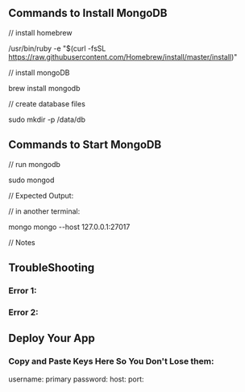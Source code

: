 ## Commands to Install MongoDB

// install homebrew

/usr/bin/ruby -e "$(curl -fsSL https://raw.githubusercontent.com/Homebrew/install/master/install)"

// install mongoDB

brew install mongodb

// create database files

sudo mkdir -p /data/db

## Commands to Start MongoDB

// run mongodb

sudo mongod

// Expected Output:

// in another terminal:

mongo mongo --host 127.0.0.1:27017

// Notes



## TroubleShooting

### Error 1:

### Error 2:

## Deploy Your App

### Copy and Paste Keys Here So You Don't Lose them:

username:
primary password:
host:
port: 
